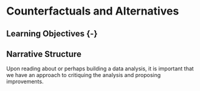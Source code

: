# Counterfactuals and Alternatives



## Learning Objectives {-}



## Narrative Structure

Upon reading about or perhaps building a data analysis, it is important that we have an approach to critiquing the analysis and proposing improvements.
